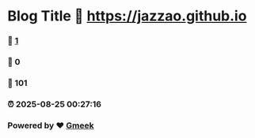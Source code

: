 # Blog Title :link: https://jazzao.github.io 
### :page_facing_up: [1](https://jazzao.github.io/tag.html) 
### :speech_balloon: 0 
### :hibiscus: 101 
### :alarm_clock: 2025-08-25 00:27:16 
### Powered by :heart: [Gmeek](https://github.com/Meekdai/Gmeek)
